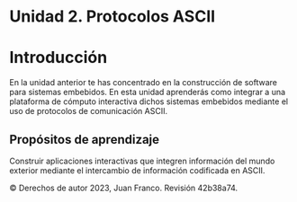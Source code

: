 # Unidad 2. **Protocolos ASCII**

# **Introducción**

En la unidad anterior te has concentrado en la construcción de software para sistemas embebidos. En esta unidad aprenderás como integrar a una plataforma de cómputo interactiva dichos sistemas embebidos mediante el uso de protocolos de comunicación ASCII.

## **Propósitos de aprendizaje**

Construir aplicaciones interactivas que integren información del mundo exterior mediante el intercambio de información codificada en ASCII.


© Derechos de autor 2023, Juan Franco. Revisión 42b38a74.
